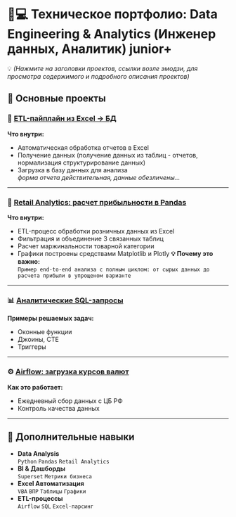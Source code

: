 # 🧑💻 Техническое портфолио: Data Engineering & Analytics (Инженер данных, Аналитик) junior+
💡
*(Нажмите на заголовки проектов, ссылки возле эмодзи, для просмотра содержимого и подробного описания проектов)*  

## 🔗 Основные проекты

### 📌 [ETL-пайплайн из Excel → БД](https://github.com/ted-d/etl_parse_excel_pipline)  
**Что внутри:**  
- Автоматическая обработка отчетов в Excel  
- Получение данных (получение данных из таблиц - отчетов, нормализация структурирование данных)  
- Загрузка в базу данных для анализа  
*форма отчета действительная, данные обезличены...*

---

### 🐼 [Retail Analytics: расчет прибыльности в Pandas](https://github.com/ted-d/excel_pandas)  
**Что внутри:**  
- ETL-процесс обработки розничных данных из Excel  
- Фильтрация и объединение 3 связанных таблиц  
- Расчет маржинальности товарной категории  
- Графики построены средствами Matplotlib и Plotly
**💡 Почему это важно:**  
`Пример end-to-end анализа с полным циклом: от сырых данных до расчета прибыли в упрощеном варианте`  

---

### 📊 [Аналитические SQL-запросы](https://github.com/ted-d/sql-analyst-portfolio)  
**Примеры решаемых задач:**  
- Оконные функции  
- Джоины, CTE  
- Триггеры  

---

### ⚙️ [Airflow: загрузка курсов валют](https://github.com/ted-d/airflow)  
**Как это работает:**  
- Ежедневный сбор данных с ЦБ РФ  
- Контроль качества данных  
 

---

## 🤖 Дополнительные навыки  
* **Data Analysis**  
  `Python` `Pandas` `Retail Analytics`  
* **BI & Дашборды**  
  `Superset` `Метрики бизнеса`  
* **Excel Автоматизация**  
  `VBA` `ВПР` `Таблицы` `Графики`  
* **ETL-процессы**  
  `Airflow` `SQL` `Excel-парсинг`  
